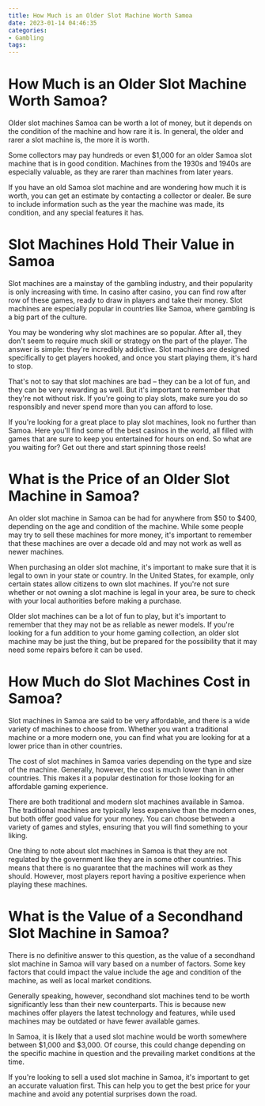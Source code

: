 ```yaml
---
title: How Much is an Older Slot Machine Worth Samoa
date: 2023-01-14 04:46:35
categories:
- Gambling
tags:
---
```



#  How Much is an Older Slot Machine Worth Samoa?

Older slot machines Samoa can be worth a lot of money, but it depends on the condition of the machine and how rare it is. In general, the older and rarer a slot machine is, the more it is worth.

Some collectors may pay hundreds or even $1,000 for an older Samoa slot machine that is in good condition. Machines from the 1930s and 1940s are especially valuable, as they are rarer than machines from later years.

If you have an old Samoa slot machine and are wondering how much it is worth, you can get an estimate by contacting a collector or dealer. Be sure to include information such as the year the machine was made, its condition, and any special features it has.

#  Slot Machines Hold Their Value in Samoa

Slot machines are a mainstay of the gambling industry, and their popularity is only increasing with time. In casino after casino, you can find row after row of these games, ready to draw in players and take their money. Slot machines are especially popular in countries like Samoa, where gambling is a big part of the culture.

You may be wondering why slot machines are so popular. After all, they don't seem to require much skill or strategy on the part of the player. The answer is simple: they're incredibly addictive. Slot machines are designed specifically to get players hooked, and once you start playing them, it's hard to stop.

That's not to say that slot machines are bad – they can be a lot of fun, and they can be very rewarding as well. But it's important to remember that they're not without risk. If you're going to play slots, make sure you do so responsibly and never spend more than you can afford to lose.

If you're looking for a great place to play slot machines, look no further than Samoa. Here you'll find some of the best casinos in the world, all filled with games that are sure to keep you entertained for hours on end. So what are you waiting for? Get out there and start spinning those reels!

#  What is the Price of an Older Slot Machine in Samoa?

An older slot machine in Samoa can be had for anywhere from $50 to $400, depending on the age and condition of the machine. While some people may try to sell these machines for more money, it's important to remember that these machines are over a decade old and may not work as well as newer machines.

When purchasing an older slot machine, it's important to make sure that it is legal to own in your state or country. In the United States, for example, only certain states allow citizens to own slot machines. If you're not sure whether or not owning a slot machine is legal in your area, be sure to check with your local authorities before making a purchase.

Older slot machines can be a lot of fun to play, but it's important to remember that they may not be as reliable as newer models. If you're looking for a fun addition to your home gaming collection, an older slot machine may be just the thing, but be prepared for the possibility that it may need some repairs before it can be used.

#  How Much do Slot Machines Cost in Samoa?

Slot machines in Samoa are said to be very affordable, and there is a wide variety of machines to choose from. Whether you want a traditional machine or a more modern one, you can find what you are looking for at a lower price than in other countries.

The cost of slot machines in Samoa varies depending on the type and size of the machine. Generally, however, the cost is much lower than in other countries. This makes it a popular destination for those looking for an affordable gaming experience.

There are both traditional and modern slot machines available in Samoa. The traditional machines are typically less expensive than the modern ones, but both offer good value for your money. You can choose between a variety of games and styles, ensuring that you will find something to your liking.

One thing to note about slot machines in Samoa is that they are not regulated by the government like they are in some other countries. This means that there is no guarantee that the machines will work as they should. However, most players report having a positive experience when playing these machines.

#  What is the Value of a Secondhand Slot Machine in Samoa?

There is no definitive answer to this question, as the value of a secondhand slot machine in Samoa will vary based on a number of factors. Some key factors that could impact the value include the age and condition of the machine, as well as local market conditions.

Generally speaking, however, secondhand slot machines tend to be worth significantly less than their new counterparts. This is because new machines offer players the latest technology and features, while used machines may be outdated or have fewer available games.

In Samoa, it is likely that a used slot machine would be worth somewhere between $1,000 and $3,000. Of course, this could change depending on the specific machine in question and the prevailing market conditions at the time.

If you're looking to sell a used slot machine in Samoa, it's important to get an accurate valuation first. This can help you to get the best price for your machine and avoid any potential surprises down the road.